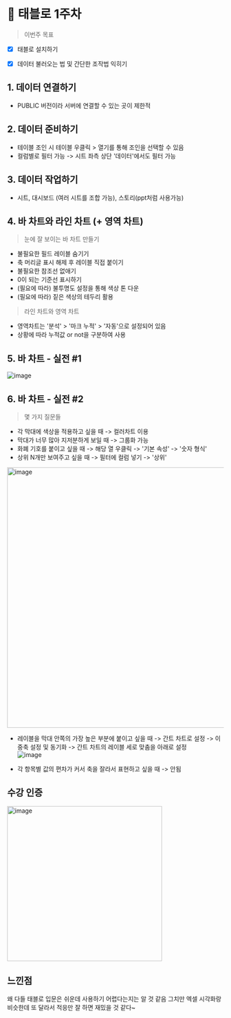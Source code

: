 # 🎨 태블로 1주차
> 이번주 목표
- [x] 태블로 설치하기 
- [x] 데이터 불러오는 법 및 간단한 조작법 익히기 


## 1. 데이터 연결하기
* PUBLIC 버전이라 서버에 연결할 수 있는 곳이 제한적

## 2. 데이터 준비하기
* 테이블 조인 시 테이블 우클릭 > 열기를 통해 조인을 선택할 수 있음
* 컬럼별로 필터 가능 -> 시트 좌측 상단 '데이터'에서도 필터 가능

## 3. 데이터 작업하기
* 시트, 대시보드 (여러 시트를 조합 가능), 스토리(ppt처럼 사용가능)

## 4. 바 차트와 라인 차트 (+ 영역 차트)
> 눈에 잘 보이는 바 차트 만들기
* 불필요한 필드 레이블 숨기기
* 축 머리글 표시 해제 후 레이블 직접 붙이기
* 불필요한 참조선 없애기
* 0이 되는 기준선 표시하기
* (필요에 따라) 불투명도 설정을 통해 색상 톤 다운
* (필요에 따라) 짙은 색상의 테두리 활용

> 라인 차트와 영역 차트
* 영역차트는 '분석' > '마크 누적' > '자동'으로 설정되어 있음
* 상황에 따라 누적값 or not을 구분하여 사용

## 5. 바 차트 - 실전 #1
![image](https://github.com/user-attachments/assets/851948d5-e11e-4a8c-aece-cdbb2ee09e05)

## 6. 바 차트 - 실전 #2
> 몇 가지 질문들
* 각 막대에 색상을 적용하고 싶을 때 -> 컬러차트 이용
* 막대가 너무 많아 지저분하게 보일 때 -> 그룹화 가능
* 화폐 기호를 붙이고 싶을 때 -> 해당 열 우클릭 -> '기본 속성' -> '숫자 형식' 
* 상위 N개만 보여주고 싶을 때 -> 필터에 컬럼 넣기 -> '상위'
<img width="605" alt="image" src="https://github.com/user-attachments/assets/72f44442-36b5-43ee-917b-0ac2bce76019" />

* 레이블을 막대 안쪽의 가장 높은 부분에 붙이고 싶을 때 -> 간트 차트로 설정 -> 이중축 설정 및 동기화 -> 간트 차트의 레이블 세로 맞춤을 아래로 설정  
![image](https://github.com/user-attachments/assets/8c65bd45-79e1-42e6-bb15-dcbe22098ac5)

* 각 항목별 값의 편차가 커서 축을 잘라서 표현하고 싶을 때 -> 안됨


## 수강 인증
<img width="360" alt="image" src="https://github.com/user-attachments/assets/98e14f75-7f2e-459f-ae48-9ae81a6642af" />

## 느낀점
왜 다들 태블로 입문은 쉬운데 사용하기 어렵다는지는 알 것 같음
그치만 엑셀 시각화랑 비슷한데 또 달라서 적응만 잘 하면 재밌을 것 같다~ 

